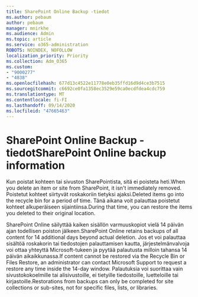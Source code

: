 ```yaml
---
title: SharePoint Online Backup -tiedot
ms.author: pebaum
author: pebaum
manager: mnirkhe
ms.audience: Admin
ms.topic: article
ms.service: o365-administration
ROBOTS: NOINDEX, NOFOLLOW
localization_priority: Priority
ms.collection: Adm_O365
ms.custom:
- "9000277"
- "4838"
ms.openlocfilehash: 677d13c4522e11778e0eb35ffd16d9d4ce3b7515
ms.sourcegitcommit: c6692ce0fa1358ec3529e59ca0ecdfdea4cdc759
ms.translationtype: MT
ms.contentlocale: fi-FI
ms.lasthandoff: 09/14/2020
ms.locfileid: "47665463"
---
```

# <a name="sharepoint-online-backup-information"></a><span data-ttu-id="c8c38-102">SharePoint Online Backup -tiedot</span><span class="sxs-lookup"><span data-stu-id="c8c38-102">SharePoint Online backup information</span></span>

<span data-ttu-id="c8c38-103">Kun poistat kohteen tai sivuston SharePointista, sitä ei poisteta heti.</span><span class="sxs-lookup"><span data-stu-id="c8c38-103">When you delete an item or site from SharePoint, it isn't immediately removed.</span></span> <span data-ttu-id="c8c38-104">Poistetut kohteet siirtyvät roskakoriin tietyksi ajaksi.</span><span class="sxs-lookup"><span data-stu-id="c8c38-104">Deleted items go into the recycle bin for a period of time.</span></span> <span data-ttu-id="c8c38-105">Tänä aikana voit palauttaa poistetut kohteet alkuperäiseen sijaintiinsa.</span><span class="sxs-lookup"><span data-stu-id="c8c38-105">During that time, you can restore the items you deleted to their original location.</span></span>

<span data-ttu-id="c8c38-106">SharePoint Online säilyttää kaiken sisällön varmuuskopiot vielä 14 päivän ajan todellisen poiston jälkeen.</span><span class="sxs-lookup"><span data-stu-id="c8c38-106">SharePoint Online retains backups of all content for 14 additional days beyond actual deletion.</span></span> <span data-ttu-id="c8c38-107">Jos et voi palauttaa sisältöä roskakorin tai tiedostojen palauttamisen kautta, järjestelmänvalvoja voi ottaa yhteyttä Microsoft-tukeen ja pyytää palautusta milloin tahansa 14 päivän aikaikkunassa.</span><span class="sxs-lookup"><span data-stu-id="c8c38-107">If content cannot be restored via the Recycle Bin or Files Restore, an administrator can contact Microsoft Support to request a restore any time inside the 14-day window.</span></span> <span data-ttu-id="c8c38-108">Palautuksia voi suorittaa vain sivustokokoelmille tai alisivustoille, ei tietyille tiedostoille, luetteloille tai kirjastoille.</span><span class="sxs-lookup"><span data-stu-id="c8c38-108">Restorations from backups can only be completed for site collections or sub-sites, not for specific files, lists, or libraries.</span></span>
